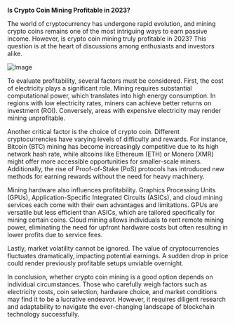 **Is Crypto Coin Mining Profitable in 2023?**

The world of cryptocurrency has undergone rapid evolution, and mining crypto coins remains one of the most intriguing ways to earn passive income. However, is crypto coin mining truly profitable in 2023? This question is at the heart of discussions among enthusiasts and investors alike.

![Image](https://github.com/user-attachments/assets/31692037-0104-4703-abd1-696b6a7dd41b)

To evaluate profitability, several factors must be considered. First, the cost of electricity plays a significant role. Mining requires substantial computational power, which translates into high energy consumption. In regions with low electricity rates, miners can achieve better returns on investment (ROI). Conversely, areas with expensive electricity may render mining unprofitable.

Another critical factor is the choice of crypto coin. Different cryptocurrencies have varying levels of difficulty and rewards. For instance, Bitcoin (BTC) mining has become increasingly competitive due to its high network hash rate, while altcoins like Ethereum (ETH) or Monero (XMR) might offer more accessible opportunities for smaller-scale miners. Additionally, the rise of Proof-of-Stake (PoS) protocols has introduced new methods for earning rewards without the need for heavy machinery.

Mining hardware also influences profitability. Graphics Processing Units (GPUs), Application-Specific Integrated Circuits (ASICs), and cloud mining services each come with their own advantages and limitations. GPUs are versatile but less efficient than ASICs, which are tailored specifically for mining certain coins. Cloud mining allows individuals to rent remote mining power, eliminating the need for upfront hardware costs but often resulting in lower profits due to service fees.

Lastly, market volatility cannot be ignored. The value of cryptocurrencies fluctuates dramatically, impacting potential earnings. A sudden drop in price could render previously profitable setups unviable overnight.

In conclusion, whether crypto coin mining is a good option depends on individual circumstances. Those who carefully weigh factors such as electricity costs, coin selection, hardware choice, and market conditions may find it to be a lucrative endeavor. However, it requires diligent research and adaptability to navigate the ever-changing landscape of blockchain technology successfully.
